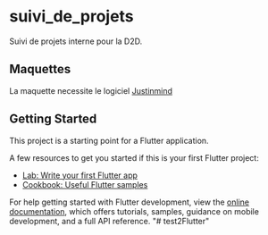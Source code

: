 # suivi_de_projets

Suivi de projets interne pour la D2D.

## Maquettes

La maquette necessite le logiciel [Justinmind](https://www.justinmind.com/)

## Getting Started

This project is a starting point for a Flutter application.

A few resources to get you started if this is your first Flutter project:

- [Lab: Write your first Flutter app](https://docs.flutter.dev/get-started/codelab)
- [Cookbook: Useful Flutter samples](https://docs.flutter.dev/cookbook)

For help getting started with Flutter development, view the
[online documentation](https://docs.flutter.dev/), which offers tutorials, samples, guidance on
mobile development, and a full API reference.
"# test2Flutter" 
